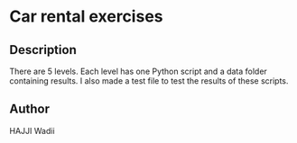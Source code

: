 # Car rental exercises

## Description

There are 5 levels. Each level has one Python script and a data folder containing results. I also made a test file to test the results of these scripts.

## Author

HAJJI Wadii
